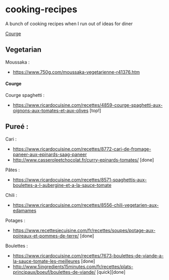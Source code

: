 # cooking-recipes
A bunch of cooking recipes when I run out of ideas for diner


[Courge](#Courge)

## Vegetarian

Moussaka : 
  - https://www.750g.com/moussaka-vegetarienne-r41376.htm
  
#### Courge
Courge spaghetti :
  - https://www.ricardocuisine.com/recettes/4859-courge-spaghetti-aux-oignons-aux-tomates-et-aux-olives [top!]
 
Pureé :
   - 
   
Cari :
  - https://www.ricardocuisine.com/recettes/8772-cari-de-fromage-paneer-aux-epinards-saag-paneer
  - http://www.casseroleetchocolat.fr/curry-epinards-tomates/ [done]
  
 Pâtes :
   - https://www.ricardocuisine.com/recettes/8571-spaghettis-aux-boulettes-a-l-aubergine-et-a-la-sauce-tomate

Chili :
 - https://www.ricardocuisine.com/recettes/8556-chili-vegetarien-aux-edamames

Potages :
  - https://www.recettesjecuisine.com/fr/recettes/soupes/potage-aux-poireaux-et-pommes-de-terre/ [done]
  
Boulettes :
  - https://www.ricardocuisine.com/recettes/7673-boulettes-de-viande-a-la-sauce-tomate-les-meilleures [done]
  - http://www.5ingredients15minutes.com/fr/recettes/plats-principaux/boeuf/boulettes-de-viande/ [quick][done]
